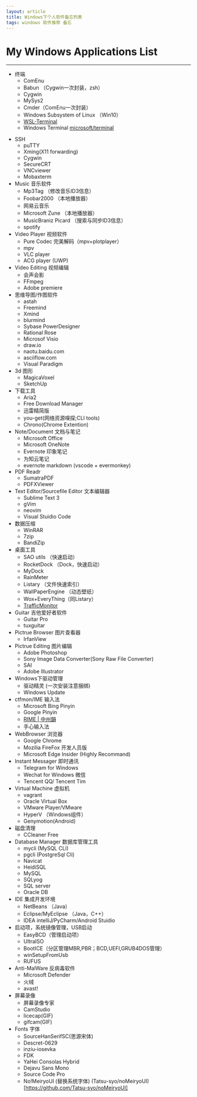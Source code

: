 ```yaml
---
layout: article
title: Windows下个人软件备忘列表
tags: windows 软件推荐 备忘
---
```


# My Windows Applications List
---

* 终端
  - ComEnu
  - Babun （Cygwin一次封装，zsh）
  - Cygwin
  - MySys2
  - Cmder（ComEnu一次封装）
  - Windows Subsystem of Linux （Win10）
  - [WSL-Terminal](https://goreliu.github.io/wsl-terminal/)
  - Windows Terminal [microsoft/terminal](https://github.com/microsoft/terminal)

<!--more-->
* SSH
  - puTTY
  - Xming(X11 forwarding)
  - Cygwin
  - SecureCRT
  - VNCviewer
  - Mobaxterm
* Music 音乐软件
  - Mp3Tag （修改音乐ID3信息）
  - Foobar2000 （本地播放器）
  - 网易云音乐
  - Microsoft Zune （本地播放器）
  - MusicBraniz Picard （搜索与同步ID3信息）
  - spotify
* Video Player 视频软件
  - Pure Codec 完美解码（mpv+plotplayer）
  - mpv
  - VLC player
  - ACG player (UWP)
* Video Editing 视频编辑
  - 会声会影
  - FFmpeg
  - Adobe premiere
* 思维导图/作图软件
  - astah
  - Freemind
  - Xmind
  - blurmind
  - Sybase PowerDesigner
  - Rational Rose
  - Microsof Visio
  - draw.io
  - naotu.baidu.com
  - asciiflow.com
  - Visual Paradigm
* 3d 图形
  - MagicaVoxel
  - SketchUp
* 下载工具
  - Aria2
  - Free Download Manager
  - 迅雷精简版
  - you-get(网络资源嗅探;CLI tools)
  - Chrono(Chrome Extention)
* Note/Document 文档与笔记
  - Microsoft Office
  - Microsoft OneNote
  - Evernote 印象笔记
  - 为知云笔记
  - evernote markdown (vscode + evermonkey)
* PDF Readr
  - SumatraPDF
  - PDFXViewer
* Text Editor/Sourcefile Editor 文本编辑器
  - Sublime Text 3
  - gVim
  - neovim
  - Visual Stuidio Code
* 数据压缩
  - WinRAR
  - 7zip
  - BandiZip
* 桌面工具
  - SAO utils （快速启动）
  - RocketDock （Dock，快速启动）
  - MyDock
  - RainMeter
  - Listary （文件快速索引）
  - WallPaperEngine （动态壁纸）
  - Wox+EveryThing（同Listary）
  - [TrafficMonitor](https://github.com/zhongyang219/TrafficMonitor)
* Guitar 吉他爱好者软件
  - Guitar Pro
  - tuxguitar
* Pictrue Browser 图片查看器
  - IrfanView
* Pictrue Editing 图片编辑
  - Adobe Photoshop
  - Sony Image Data Converter(Sony Raw File Converter)
  - SAI
  - Adobe Illustrator
* Windows下驱动管理
  - 驱动精灵 (一次安装注意捆绑)
  - Windows Update
* ctfmon/IME 输入法
  - Microsoft Bing Pinyin
  - Google Pinyin
  - [RIME | 中州韻](https://rime.im/)
  - 手心输入法
* WebBrowser 浏览器
  - Google Chrome
  - Mozilia FireFox 开发人员版
  - Microsoft Edge Insider (Highly Recommand)
* Instant Messager 即时通讯
  - Telegram for Windows
  - Wechat for Windows 微信
  - Tencent QQ/ Tencent Tim
* Virtual Machine 虚拟机
  - vagrant
  - Oracle Virtual Box
  - VMware Player/VMware
  - HyperV （Windows组件）
  - Genymotion(Android)
* 磁盘清理
  - CCleaner Free
* Database Manager 数据库管理工具
  - mycli (MySQL CLI)
  - pgcli (PostgreSql Cli)
  - Navicat
  - HeidiSQL
  - MySQL
  - SQLyog
  - SQL server
  - Oracle DB
* IDE 集成开发环境
  - NetBeans （Java）
  - Eclipse/MyEclipse （Java，C++）
  - IDEA intelliJ/PyCharm/Android Stuidio
* 启动项，系统镜像管理，USB启动
  - EasyBCD（管理启动项）
  - UltraISO
  - BootICE（分区管理MBR,PBR；BCD,UEFI,GRUB4DOS管理）
  - winSetupFromUsb
  - RUFUS
* Anti-MalWare 反病毒软件 
  - Microsoft Defender
  - 火绒
  - avast!
* 屏幕录像
  - 屏幕录像专家
  - CamStudio
  - licecap(GIF)
  - gifcam(GIF)
* Fonts 字体
  - SourceHanSerifSC(思源宋体)
  - Descret-0629
  - inziu-iosevka
  - FDK
  - YaHei Consolas Hybrid
  - Dejavu Sans Mono
  - Source Code Pro
  - No!MeiryoUI (替换系统字体) (Tatsu-syo/noMeiryoUI)[https://github.com/Tatsu-syo/noMeiryoUI]
